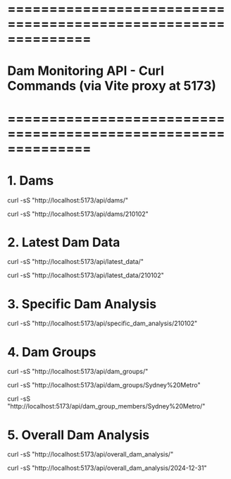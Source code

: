 # ==============================================================
# Dam Monitoring API - Curl Commands (via Vite proxy at 5173)
# ==============================================================

# 1. Dams
curl -sS "http://localhost:5173/api/dams/"

curl -sS "http://localhost:5173/api/dams/210102"

# 2. Latest Dam Data
curl -sS "http://localhost:5173/api/latest_data/"

curl -sS "http://localhost:5173/api/latest_data/210102"

# 3. Specific Dam Analysis
curl -sS "http://localhost:5173/api/specific_dam_analysis/210102"

# 4. Dam Groups
curl -sS "http://localhost:5173/api/dam_groups/"

curl -sS "http://localhost:5173/api/dam_groups/Sydney%20Metro"

curl -sS "http://localhost:5173/api/dam_group_members/Sydney%20Metro/"

# 5. Overall Dam Analysis
curl -sS "http://localhost:5173/api/overall_dam_analysis/"

curl -sS "http://localhost:5173/api/overall_dam_analysis/2024-12-31"
